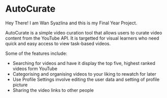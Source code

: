 # AutoCurate

Hey There! I am Wan Syazlina and this is my Final Year Project.

AutoCurate is a simple video curation tool that allows users to curate video content from the YouTube API.
It is targetted for visual learners who need quick and easy access to view task-based videos.

Some of the features include: 

- Searching for videos and have it display the top five, highest ranked videos form YouTube
- Categorising and organising videos to your liking to rewatch for later
- Use Profile Settings involve editing the user data and setting of profile picture
- Sharing the video links to other people
